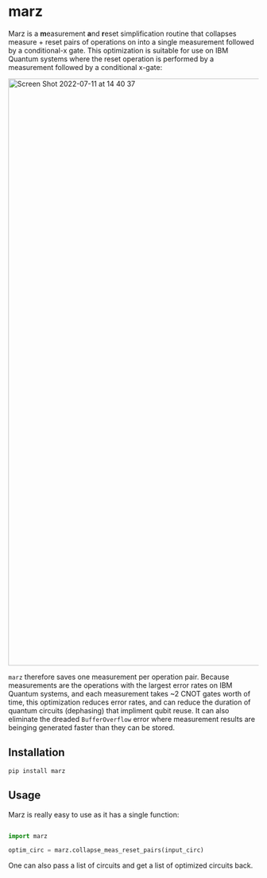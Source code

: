 # marz

Marz is a **m**easurement **a**nd **r**eset simplification routine that collapses measure + reset pairs of operations on into a single measurement followed by a conditional-x gate.  This optimization is suitable for use on IBM Quantum systems where the reset operation is performed by a measurement followed by a conditional x-gate: 

<img width="1180" alt="Screen Shot 2022-07-11 at 14 40 37" src="https://user-images.githubusercontent.com/1249193/178335187-a8d24aaa-935b-4931-b090-5f87ccb38a0f.png">

`marz` therefore saves one measurement per operation pair.  Because measurements are the operations with the largest error rates on IBM Quantum systems, and each measurement takes ~2 CNOT gates worth of time, this optimization reduces error rates, and can reduce the duration of quantum circuits (dephasing) that impliment qubit reuse.  It can also eliminate the dreaded `BufferOverflow` error where measurement results are beinging generated faster than they can be stored.

## Installation

```
pip install marz
```


## Usage

Marz is really easy to use as it has a single function:

```python

import marz

optim_circ = marz.collapse_meas_reset_pairs(input_circ)
```

One can also pass a list of circuits and get a list of optimized circuits back.

